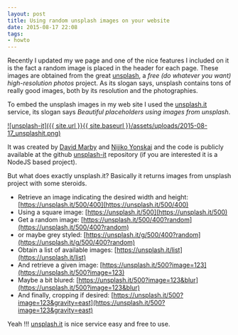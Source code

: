 ```yaml
---
layout: post
title: Using random unsplash images on your website
date: 2015-08-17 22:08
tags:
- howto
---
```


Recently I updated my we page and one of the nice features I included on it is the fact a random image is placed in the header for each page. These images are obtained from the great [unsplash](https://unsplash.com/), a *free (do whatever you want) high-resolution photos* project. As its slogan says, unsplash contains tons of really good images, both by its resolution and the photographies.

To embed the unsplash images in my web site I used the [unsplash.it](https://unsplash.it/) service, its slogan says *Beautiful placeholders using images from unsplash*.

[![unsplash-it]({{ site.url }}{{ site.baseurl }}/assets/uploads/2015-08-17_unsplashit.png)](https://unsplash.it/)

It was created by  [David Marby](http://dmarby.se/) and [Nijiko Yonskai](https://github.com/Nijikokun) and the code is publicly available at the github [unsplash-it](https://github.com/DMarby/unsplash-it) repository (if you are interested it is a NodeJS based project).

But what does exactly unsplash.it? Basically it returns images from unsplash project with some steroids.

- Retrieve an image indicating the desired width and height: [https://unsplash.it/500/400](https://unsplash.it/500/400)
- Using a square image: [https://unsplash.it/500](https://unsplash.it/500)
- Get a random image: [https://unsplash.it/500/400?random](https://unsplash.it/500/400?random)
- or maybe grey styled: [https://unsplash.it/g/500/400?random](https://unsplash.it/g/500/400?random)
- Obtain a list of available images: [https://unsplash.it/list](https://unsplash.it/list)
- And retrieve a given image: [https://unsplash.it/500?image=123](https://unsplash.it/500?image=123)
- Maybe a bit blured: [https://unsplash.it/500?image=123&blur](https://unsplash.it/500?image=123&blur)
- And finally, cropping if desired: [https://unsplash.it/500?image=123&gravity=east](https://unsplash.it/500?image=123&gravity=east)

Yeah !!! [unsplash.it](https://unsplash.it/) is nice service easy and free to use.
